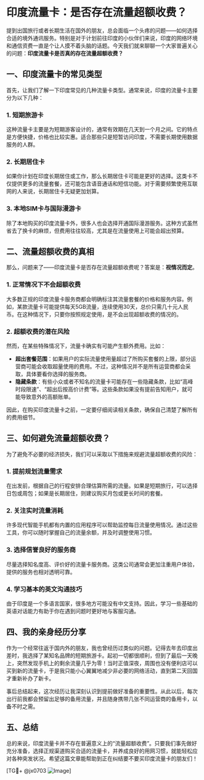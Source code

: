 # 印度流量卡：是否存在流量超额收费？

提到出国旅行或者长期生活在国外的朋友，总会面临一个头疼的问题——如何选择合适的境外通讯服务。特别是对于计划前往印度的小伙伴们来说，印度的网络环境和通信资费一直是个让人摸不着头脑的话题。今天我们就来聊聊一个大家普遍关心的问题：**印度流量卡是否真的存在流量超额收费？**

## 一、印度流量卡的常见类型

首先，让我们了解一下印度常见的几种流量卡类型。通常来说，印度的流量卡主要分为以下几种：

### 1. 短期旅游卡
这种流量卡主要是为短期游客设计的，通常有效期在几天到一个月之间。它的特点是方便快捷，价格也比较实惠。适合那些只是短暂访问印度，不需要长期使用数据服务的人群。

### 2. 长期居住卡
如果你计划在印度长期居住或工作，那么长期居住卡可能是更好的选择。这类卡不仅提供更多的流量套餐，还可能包含语音通话和短信功能。对于需要频繁使用互联网的人来说，长期居住卡无疑更加划算。

### 3. 本地SIM卡与国际漫游卡
除了本地购买的印度流量卡外，很多人也会选择开通国际漫游服务。这种方式虽然省去了换卡的麻烦，但费用往往较高，尤其是在流量使用上可能会超出预算。

## 二、流量超额收费的真相

那么，问题来了——印度流量卡是否存在流量超额收费呢？答案是：**视情况而定**。

### 1. 正常情况下不会超额收费
大多数正规的印度流量卡服务商都会明确标注其流量套餐的价格和服务内容。例如，某款流量卡可能提供每天5GB流量，连续使用30天，总价只需几十元人民币。在这种情况下，只要你按照规定使用，是不会出现超额收费的情况的。

### 2. 超额收费的潜在风险
然而，在某些特殊情况下，流量卡确实有可能产生额外费用。比如：
- **超出套餐范围**：如果用户的实际流量使用量超过了所购买套餐的上限，部分运营商可能会收取超量使用的费用。不过，这种情况并不是所有运营商都会采取，具体要看你选择的服务商。
- **隐藏条款**：有些小众或者不知名的流量卡可能存在一些隐藏条款，比如“高峰时段限速”、“超出后按高价计费”等。这些条款如果没有提前告知用户，就可能导致意外的高额账单。

因此，在购买印度流量卡之前，一定要仔细阅读相关条款，确保自己清楚了解所有的费用细节。

## 三、如何避免流量超额收费？

为了避免不必要的经济损失，我们可以采取以下措施来规避流量超额收费的风险：

### 1. 提前规划流量需求
在出发前，根据自己的行程安排合理估算所需的流量。如果是短期旅行，可以选择日包或周包；如果是长期居住，则建议购买月包或更长时间的套餐。

### 2. 关注实时流量消耗
许多现代智能手机都有内置的应用程序可以帮助监控每日流量使用情况。通过这些工具，你可以随时掌握自己的流量余额，并及时调整使用习惯。

### 3. 选择信誉良好的服务商
尽量选择知名度高、评价好的流量卡服务商。这类公司通常会更加注重用户体验，提供的服务也相对透明可靠。

### 4. 学习基本的英文沟通技巧
由于印度是一个多语言国家，很多地方可能没有中文支持。因此，学习一些基础的英语对话能力有助于你在遇到问题时更好地与客服沟通。

## 四、我的亲身经历分享

作为一个经常往返于国内外的朋友，我也曾经历过类似的问题。记得去年去印度出差时，我选择了某知名品牌的短期旅游卡。起初一切都很顺利，但到了最后一天晚上，突然发现手机上的剩余流量几乎为零！当时正值深夜，周围也没有便利店可以买到新的流量卡，于是我只能小心翼翼地减少非必要的网络活动，直到第二天回国才重新补办了新卡。

事后总结起来，这次经历让我深刻认识到提前做好准备的重要性。从此以后，每次出行前我都会预留出足够的备用流量，并且随身携带几张不同运营商的备用卡，以备不时之需。

## 五、总结

总的来说，印度流量卡并不存在普遍意义上的“流量超额收费”。只要我们事先做好充分准备，选择正规渠道购买合适的流量卡，并养成良好的用网习惯，就能轻松应对各种突发状况。希望这篇文章能帮助到正在纠结要不要买印度流量卡的朋友们！

[TG💪+ @jx0703 ![Image](https://github.com/user-attachments/assets/dbca1d08-cadb-493c-b0ec-ad6f7a83f270)]